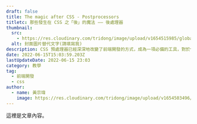 ```yaml
---
draft: false
title: The magic after CSS - Postprocessors
titletc: 那些發生在 CSS 之「後」的魔法 —— 後處理器
thumbnail:
  src:
    - https://res.cloudinary.com/tridong/image/upload/v1654515985/global/%E4%B8%89%E8%A7%92%E6%9D%B1%E6%9D%B1-%E5%93%81%E7%89%8C%E5%B1%95%E7%A4%BA%E5%B0%81%E9%9D%A2.png
  alt: 封面圖片替代文字(請填寫我)
description: CSS 預處理器已經深深地改變了前端開發的方式，成為一項必備的工具，對於你的 CSS 執行各式各樣的後加工，確保送出的代碼完美無瑕。
date: 2022-06-15T15:03:59.203Z
lastUpdateDate: 2022-06-15 23:03
category: 教學
tag:
  - 前端開發
  - css
author:
  - name: 黃宗瑋
    image: https://res.cloudinary.com/tridong/image/upload/v1654503496/global/%E9%BB%83%E5%AE%97%E7%91%8B-%E9%A0%AD%E5%83%8F.jpg
---
```

這裡是文章內容。